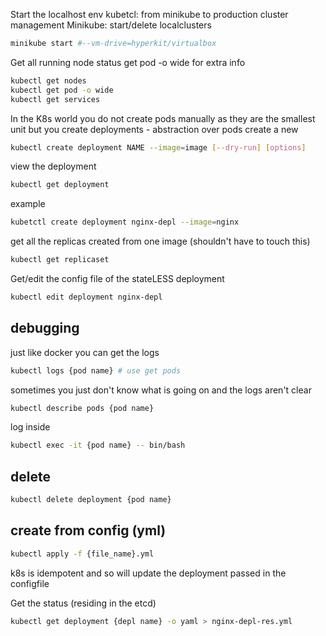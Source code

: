 Start the localhost env
kubetcl: from minikube to production cluster management
Minikube: start/delete localclusters
```bash
minikube start #--vm-drive=hyperkit/virtualbox
```

Get all running node status
get pod -o wide for extra info

```bash
kubectl get nodes
kubectl get pod -o wide 
kubectl get services
```

In the K8s world you do not create pods manually as they are the smallest unit but you create deployments - abstraction over pods
create a new
```bash
kubectl create deployment NAME --image=image [--dry-run] [options]
```
view the deployment
```bash
kubectl get deployment
```
example
```bash
kubetctl create deployment nginx-depl --image=nginx
```
get all the replicas created from one image (shouldn't have to touch this)
```bash
kubectl get replicaset
```
Get/edit the config file of the stateLESS deployment
```bash
kubectl edit deployment nginx-depl
```

## debugging
just like docker you can get the logs
```bash
kubectl logs {pod name} # use get pods
```
sometimes you just don't know what is going on and the logs aren't clear
```bash
kubectl describe pods {pod name}
```
log inside
```bash
kubectl exec -it {pod name} -- bin/bash
```
## delete 
```bash
kubectl delete deployment {pod name}
```

## create from config (yml)
```bash
kubectl apply -f {file_name}.yml 
```
k8s is idempotent and so will update the deployment passed in the configfile

Get the status (residing in the etcd)
```bash
kubectl get deployment {depl name} -o yaml > nginx-depl-res.yml
```



